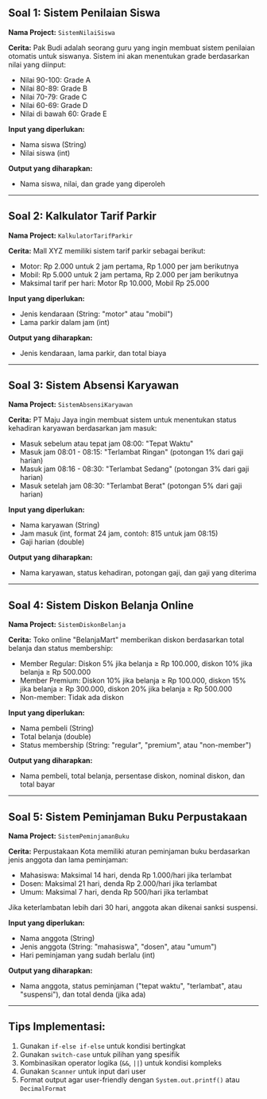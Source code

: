 ## Soal 1: Sistem Penilaian Siswa

**Nama Project:** `SistemNilaiSiswa`

**Cerita:**
Pak Budi adalah seorang guru yang ingin membuat sistem penilaian otomatis untuk siswanya. Sistem ini akan menentukan grade berdasarkan nilai yang diinput:

- Nilai 90-100: Grade A
- Nilai 80-89: Grade B
- Nilai 70-79: Grade C
- Nilai 60-69: Grade D
- Nilai di bawah 60: Grade E

**Input yang diperlukan:**

- Nama siswa (String)
- Nilai siswa (int)

**Output yang diharapkan:**

- Nama siswa, nilai, dan grade yang diperoleh

---

## Soal 2: Kalkulator Tarif Parkir

**Nama Project:** `KalkulatorTarifParkir`

**Cerita:**
Mall XYZ memiliki sistem tarif parkir sebagai berikut:

- Motor: Rp 2.000 untuk 2 jam pertama, Rp 1.000 per jam berikutnya
- Mobil: Rp 5.000 untuk 2 jam pertama, Rp 2.000 per jam berikutnya
- Maksimal tarif per hari: Motor Rp 10.000, Mobil Rp 25.000

**Input yang diperlukan:**

- Jenis kendaraan (String: "motor" atau "mobil")
- Lama parkir dalam jam (int)

**Output yang diharapkan:**

- Jenis kendaraan, lama parkir, dan total biaya

---

## Soal 3: Sistem Absensi Karyawan

**Nama Project:** `SistemAbsensiKaryawan`

**Cerita:**
PT Maju Jaya ingin membuat sistem untuk menentukan status kehadiran karyawan berdasarkan jam masuk:

- Masuk sebelum atau tepat jam 08:00: "Tepat Waktu"
- Masuk jam 08:01 - 08:15: "Terlambat Ringan" (potongan 1% dari gaji harian)
- Masuk jam 08:16 - 08:30: "Terlambat Sedang" (potongan 3% dari gaji harian)
- Masuk setelah jam 08:30: "Terlambat Berat" (potongan 5% dari gaji harian)

**Input yang diperlukan:**

- Nama karyawan (String)
- Jam masuk (int, format 24 jam, contoh: 815 untuk jam 08:15)
- Gaji harian (double)

**Output yang diharapkan:**

- Nama karyawan, status kehadiran, potongan gaji, dan gaji yang diterima

---

## Soal 4: Sistem Diskon Belanja Online

**Nama Project:** `SistemDiskonBelanja`

**Cerita:**
Toko online "BelanjaMart" memberikan diskon berdasarkan total belanja dan status membership:

- Member Regular: Diskon 5% jika belanja ≥ Rp 100.000, diskon 10% jika belanja ≥ Rp 500.000
- Member Premium: Diskon 10% jika belanja ≥ Rp 100.000, diskon 15% jika belanja ≥ Rp 300.000, diskon 20% jika belanja ≥ Rp 500.000
- Non-member: Tidak ada diskon

**Input yang diperlukan:**

- Nama pembeli (String)
- Total belanja (double)
- Status membership (String: "regular", "premium", atau "non-member")

**Output yang diharapkan:**

- Nama pembeli, total belanja, persentase diskon, nominal diskon, dan total bayar

---

## Soal 5: Sistem Peminjaman Buku Perpustakaan

**Nama Project:** `SistemPeminjamanBuku`

**Cerita:**
Perpustakaan Kota memiliki aturan peminjaman buku berdasarkan jenis anggota dan lama peminjaman:

- Mahasiswa: Maksimal 14 hari, denda Rp 1.000/hari jika terlambat
- Dosen: Maksimal 21 hari, denda Rp 2.000/hari jika terlambat
- Umum: Maksimal 7 hari, denda Rp 500/hari jika terlambat

Jika keterlambatan lebih dari 30 hari, anggota akan dikenai sanksi suspensi.

**Input yang diperlukan:**

- Nama anggota (String)
- Jenis anggota (String: "mahasiswa", "dosen", atau "umum")
- Hari peminjaman yang sudah berlalu (int)

**Output yang diharapkan:**

- Nama anggota, status peminjaman ("tepat waktu", "terlambat", atau "suspensi"), dan total denda (jika ada)

---

## Tips Implementasi:

1. Gunakan `if-else if-else` untuk kondisi bertingkat
2. Gunakan `switch-case` untuk pilihan yang spesifik
3. Kombinasikan operator logika (`&&`, `||`) untuk kondisi kompleks
4. Gunakan `Scanner` untuk input dari user
5. Format output agar user-friendly dengan `System.out.printf()` atau `DecimalFormat`
